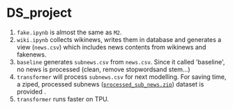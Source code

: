 # DS_project

1. ``fake.ipynb`` is almost the same as ``M2``.
2. ``wiki.ipynb`` collects wikinews, writes them in database and generates a view (``news.csv``) which includes news contents from wikinews and fakenews.
3. ``baseline`` generates ``subnews.csv`` from ``news.csv``. Since it called 'baseline', no news is processed (clean, remove stopwordsand stem...)
4. ``transformer`` will process ``subnews.csv`` for next modelling. For saving time, a ziped, processed subnews ([``processed_sub_news.zip``](https://drive.google.com/file/d/1qDjSOm9bmLT24m4jok1rfdTEDSEIeIu0/view?usp=sharing)) dataset is provided .
5. ``transformer`` runs faster on TPU.
